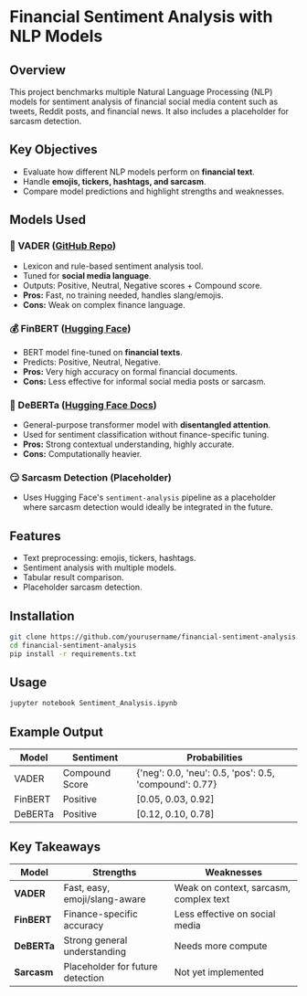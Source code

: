 # Financial Sentiment Analysis with NLP Models

## Overview
This project benchmarks multiple Natural Language Processing (NLP) models for sentiment analysis of financial social media content such as tweets, Reddit posts, and financial news. It also includes a placeholder for sarcasm detection.

## Key Objectives
- Evaluate how different NLP models perform on **financial text**.
- Handle **emojis, tickers, hashtags, and sarcasm**.
- Compare model predictions and highlight strengths and weaknesses.

## Models Used

### 📝 VADER ([GitHub Repo](https://github.com/cjhutto/vaderSentiment))
- Lexicon and rule-based sentiment analysis tool.
- Tuned for **social media language**.
- Outputs: Positive, Neutral, Negative scores + Compound score.
- **Pros:** Fast, no training needed, handles slang/emojis.
- **Cons:** Weak on complex finance language.

### 💰 FinBERT ([Hugging Face](https://huggingface.co/ProsusAI/finbert))
- BERT model fine-tuned on **financial texts**.
- Predicts: Positive, Neutral, Negative.
- **Pros:** Very high accuracy on formal financial documents.
- **Cons:** Less effective for informal social media posts or sarcasm.

### 🔬 DeBERTa ([Hugging Face Docs](https://huggingface.co/docs/transformers/model_doc/deberta))
- General-purpose transformer model with **disentangled attention**.
- Used for sentiment classification without finance-specific tuning.
- **Pros:** Strong contextual understanding, highly accurate.
- **Cons:** Computationally heavier.

### 😏 Sarcasm Detection (Placeholder)
- Uses Hugging Face's `sentiment-analysis` pipeline as a placeholder where sarcasm detection would ideally be integrated in the future.

## Features
- Text preprocessing: emojis, tickers, hashtags.
- Sentiment analysis with multiple models.
- Tabular result comparison.
- Placeholder sarcasm detection.

## Installation
```bash
git clone https://github.com/yourusername/financial-sentiment-analysis.git
cd financial-sentiment-analysis
pip install -r requirements.txt
```

## Usage
```bash
jupyter notebook Sentiment_Analysis.ipynb
```

## Example Output
| Model   | Sentiment         | Probabilities                  |
|---------|-------------------|---------------------------------|
| VADER   | Compound Score     | {'neg': 0.0, 'neu': 0.5, 'pos': 0.5, 'compound': 0.77} |
| FinBERT | Positive           | [0.05, 0.03, 0.92]             |
| DeBERTa | Positive           | [0.12, 0.10, 0.78]             |

## Key Takeaways
| Model     | Strengths                          | Weaknesses                          |
|----------|-------------------------------------|--------------------------------------|
| **VADER**   | Fast, easy, emoji/slang-aware         | Weak on context, sarcasm, complex text |
| **FinBERT** | Finance-specific accuracy             | Less effective on social media        |
| **DeBERTa** | Strong general understanding          | Needs more compute                   |
| **Sarcasm** | Placeholder for future detection      | Not yet implemented                  |


